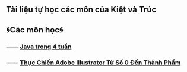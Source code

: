 ## Tài liệu tự học các môn của Kiệt và Trúc

## 🌀Các môn học🌀

### —— [Java trong 4 tuần](https://github.com/nhttruc/Learn_myself/blob/master/Java%20on%204%20weeks.md)

### —— [Thực Chiến Adobe Illustrator Từ Số 0 Đến Thành Phẩm](https://github.com/nhttruc/Learn_myself/blob/master/Th%C6%B0%CC%A3c%20Chi%C3%AA%CC%81n%20Adobe%20Illustrator%20T%E1%BB%AB%20S%E1%BB%91%200%20%C4%90%C3%AA%CC%81n%20Tha%CC%80nh%20Ph%C3%A2%CC%89m.md)


